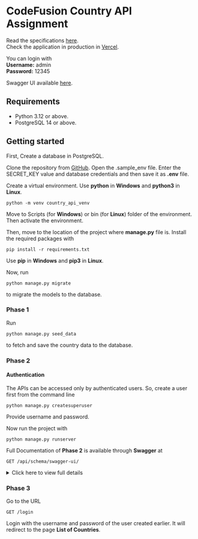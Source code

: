 # CodeFusion Country API Assignment
Read the specifications [here](https://workdrive.zohopublic.eu/file/j2a2g0216a20eacd84923aa639dae1710f712).  
Check the application in production in [Vercel](https://countryapi-psi.vercel.app).

You can login with  
**Username:** admin  
**Password:** 12345

Swagger UI available [here](https://countryapi-psi.vercel.app/api/schema/swagger-ui/).

## Requirements
- Python 3.12 or above.
- PostgreSQL 14 or above.

## Getting started
First, Create a database in PostgreSQL.

Clone the repository from [GitHub](https://github.com/HqShiblu/CodeFusion-Country-API-Assignment).
Open the .sample_env file.
Enter the SECRET_KEY value and database credentials and then save it as **.env** file.

Create a virtual environment.
Use **python** in **Windows** and **python3** in **Linux**.
```
python -m venv country_api_venv
```

Move to Scripts (for **Windows**) or bin (for **Linux**) folder of the environment.
Then activate the environment.

Then, move to the location of the project where **manage.py** file is.
Install the required packages with 
```
pip install -r requirements.txt
```
Use **pip** in **Windows** and **pip3** in **Linux**.


Now, run
```
python manage.py migrate
```
to migrate the models to the database.



### Phase 1
Run
```
python manage.py seed_data
```
to fetch and save the country data to the database.


### Phase 2
#### Authentication
The APIs can be accessed only by authenticated users.
So, create a user first from the command line
```
python manage.py createsuperuser
```
Provide username and password.

Now run the project with
```
python manage.py runserver
```

Full Documentation of **Phase 2** is available through **Swagger** at

`GET /api/schema/swagger-ui/`

<details>
	<summary>Click here to view full details</summary>

______________

Hit the URL

`POST /api/login/`

with 

```
{
    "username":"your_username",
    "password":"your_password"
}
```
Provide your username and password in the parameter

If username and password are correct it will return something like this
```
{
	"message": "Success",
	"status": 200,
	"token": "Token generated by the app................."
}
```
Copy the token and send it as a **Bearer** token in **Authorization Header** in rest of the URLs in **Phase 2** .

### 1. List all countries

`GET /api/get-all-countries/`

It will return a list of all the countries in the database.

### 2. Retreive details of a specific country

`GET /api/get-specific-country/{id}/`

Insert the id of the country in the **id** variable.

### 3. Create a new country entry

`POST /api/save-country-data/`

Sample Input
```
{
    "cca2": "TSTCN",
    "common_name": "Test Country",
    "official_name": "Republic of Test Country",
    "region": "Asia",
    "subregion": "Asia",
    "capital": "Test",
    "latitude": -20.0,
    "longitude": 20.0,
    "area": 14500,
    "population": 12345,
    "flag": "https://flagcdn.com/w320/bw.png",
    "timezones": [
        "UTC+05:00"
    ]
}
```

Sample Output
```
{
    "message":"Success",
    "status":200
}
```

### 4. Update an existing country's details

`POST /api/update-country-data/{id}/`

Insert the id of the country in the **id** variable.

Sample Input
```
{
    "cca2": "TSTCN",
    "common_name": "Test Country",
    "official_name": "Republic of Test Country",
    "region": "Asia",
    "subregion": "Asia",
    "capital": "Test",
    "latitude": -20.0,
    "longitude": 20.0,
    "area": 14500,
    "population": 12345,
    "flag": "https://flagcdn.com/w320/bw.png",
    "timezones": [
        "UTC+05:00"
    ]
}
```

Sample Output
```
{
    "message":"Success",
    "status":200
}
```

### 5. Delete an existing country

`DELETE /api/delete-specific-country/{id}/`

Insert the id of the country in the **id** variable.

### 6. List same regional countries of a specific country

`GET /api/get-countries-with-region/?region={region}`

Insert the region name in the **region** variable of query parameter.

**Sample Regions:** Asia, Europe, Africa.


### 7. List countries that speak the same language based on a given language

`GET /api/get-countries-with-language/?language={language}`

Insert the language name in the **language** variable of query parameter.

**Sample Languages:** English, Bengali.


### 8. Search for a country by its name

`GET /api/get-countries-with-name/?country={country}`

Insert the country name or partial name of the country in the **country** variable of query parameter.

**Sample Country Names (includes partial names):** Bangladesh, Bhutan, England, South, Territory.

Shows results by matching both Common name and Official name.

	
</details>

### Phase 3

Go to the URL

`GET /login`

Login with the username and password of the user created earlier.
It will redirect to the page **List of Countries**.

